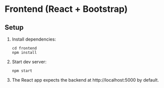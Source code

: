 # Frontend (React + Bootstrap)

## Setup
1. Install dependencies:
   ```
   cd frontend
   npm install
   ```
2. Start dev server:
   ```
   npm start
   ```
3. The React app expects the backend at http://localhost:5000 by default.

